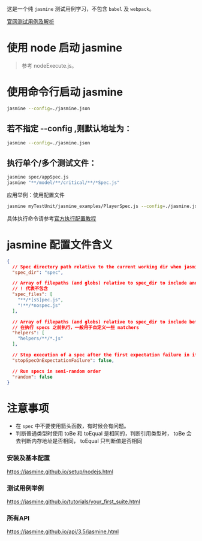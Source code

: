 这是一个纯 `jasmine` 测试用例学习，不包含 `babel` 及 `webpack`。

[官网测试用例及解析](./myTestUnit/jasmine_examples/firstSuiteSpecs.js)

# 使用 node 启动 jasmine
> 参考 nodeExecute.js。

# 使用命令行启动 jasmine

```bash
jasmine --config=./jasmine.json
```
## 若不指定 --config ,则默认地址为：
```bash
jasmine --config=./jasmine.json
```

## 执行单个/多个测试文件：
```bash
jasmine spec/appSpec.js
jasmine "**/model/**/critical/**/*Spec.js"
```
应用举例：使用配置文件
```bash
jasmine myTestUnit/jasmine_examples/PlayerSpec.js --config=./jasmine.json
```

具体执行命令请参考[官方执行配置教程](https://jasmine.github.io/setup/nodejs.html)

# jasmine 配置文件含义
```json
{
  // Spec directory path relative to the current working dir when jasmine is executed.
  "spec_dir": "spec",

  // Array of filepaths (and globs) relative to spec_dir to include and exclude
  // ! 代表不包含
  "spec_files": [
    "**/*[sS]pec.js",
    "!**/*nospec.js"
  ],

  // Array of filepaths (and globs) relative to spec_dir to include before jasmine specs
  // 在执行 specs 之前执行，一般用于自定义一些 matchers
  "helpers": [
    "helpers/**/*.js"
  ],

  // Stop execution of a spec after the first expectation failure in it
  "stopSpecOnExpectationFailure": false,

  // Run specs in semi-random order
  "random": false
}
```

# 注意事项
- 在 `spec` 中不要使用箭头函数，有时候会有问题。
- 判断普通类型时使用 toBe 和 toEqual 是相同的，判断引用类型时， toBe 会去判断内存地址是否相同， toEqual 只判断值是否相同




### 安装及基本配置
https://jasmine.github.io/setup/nodejs.html


### 测试用例举例
https://jasmine.github.io/tutorials/your_first_suite.html


### 所有API
https://jasmine.github.io/api/3.5/jasmine.html
